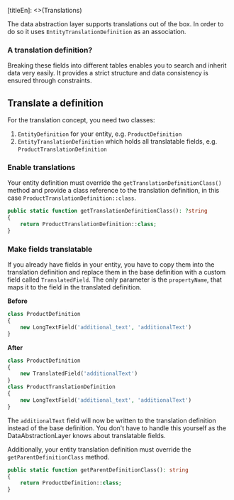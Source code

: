 [titleEn]: <>(Translations)

The data abstraction layer supports translations out of the box. In order to do so it uses `EntityTranslationDefinition` as an association.

### A translation definition?

Breaking these fields into different tables enables you to search and inherit data very easily. It provides a strict structure and data consistency is ensured through constraints.

## Translate a definition

For the translation concept, you need two classes:

1. `EntityDefinition` for your entity, e.g. `ProductDefinition`
2. `EntityTranslationDefinition` which holds all translatable fields, e.g.
`ProductTranslationDefinition`

### Enable translations

Your entity definition must override the `getTranslationDefinitionClass()` method and provide a class reference to the translation definition, in this case `ProductTranslationDefinition::class`.

```php
public static function getTranslationDefinitionClass(): ?string
{
    return ProductTranslationDefinition::class;
}
```

### Make fields translatable

If you already have fields in your entity, you have to copy them into the translation definition and replace them in the base definition with a custom field called `TranslatedField`. The only parameter is the `propertyName`, that maps it to the field in the translated definition.

**Before**

```php
class ProductDefinition
{
    new LongTextField('additional_text', 'additionalText')
}
```

**After**

```php
class ProductDefinition
{
    new TranslatedField('additionalText')
}
class ProductTranslationDefinition
{
    new LongTextField('additional_text', 'additionalText')
}
```

The `additionalText` field will now be written to the translation definition instead of the base definition. You don't have to handle this yourself as the DataAbstractionLayer knows about translatable fields.

Additionally, your entity translation definition must override the `getParentDefinitionClass` method.

```php
public static function getParentDefinitionClass(): string
{
    return ProductDefinition::class;
}
```


